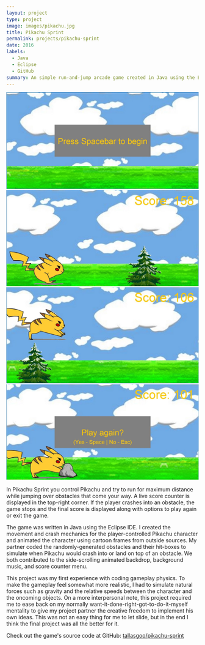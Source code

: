 ```yaml
---
layout: project
type: project
image: images/pikachu.jpg
title: Pikachu Sprint
permalink: projects/pikachu-sprint
date: 2016
labels:
  - Java
  - Eclipse
  - GitHub
summary: An simple run-and-jump arcade game created in Java using the Eclipse IDE.
---
```


<div class="ui small rounded images">
  <img class="ui image" src="../images/pikachu-sprint-start.jpg">
  <img class="ui image" src="../images/pikachu-sprint-run.jpg">
  <img class="ui image" src="../images/pikachu-sprint-jump.jpg">
  <img class="ui image" src="../images/pikachu-sprint-end.jpg">
</div>

In Pikachu Sprint you control Pikachu and try to run for maximum distance while jumping over obstacles that come your way. A live score counter is displayed in the top-right corner. If the player crashes into an obstacle, the game stops and the final score is displayed along with options to play again or exit the game.

The game was written in Java using the Eclipse IDE. I created the movement and crash mechanics for the player-controlled Pikachu character and animated the character using cartoon frames from outside sources. My partner coded the randomly-generated obstacles and their hit-boxes to simulate when Pikachu would crash into or land on top of an obstacle. We both contributed to the side-scrolling animated backdrop, background music, and score counter menu.

This project was my first experience with coding gameplay physics. To make the gameplay feel somewhat more realistic, I had to simulate natural forces such as gravity and the relative speeds between the character and the oncoming objects. On a more interpersonal note, this project required me to ease back on my normally want-it-done-right-got-to-do-it-myself mentality to give my project partner the creative freedom to implement his own ideas. This was not an easy thing for me to let slide, but in the end I think the final project was all the better for it.

Check out the game's source code at GitHub: <a href="https://github.com/tallasgoo/pikachu-sprint"><i class="large github icon"></i>tallasgoo/pikachu-sprint</a>

